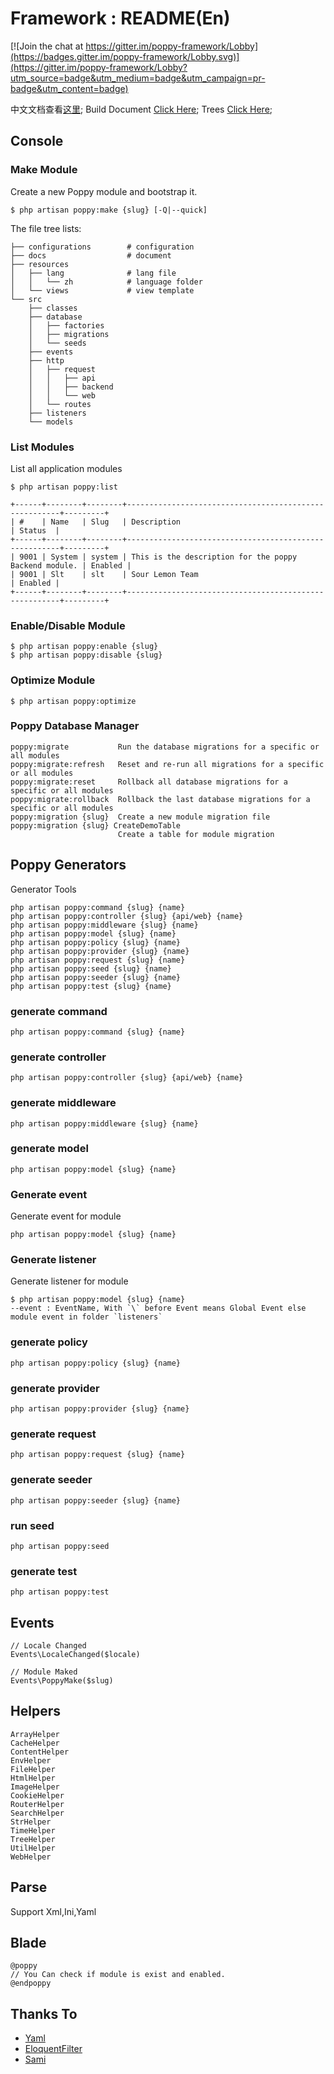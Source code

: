 # Framework : README(En)


[![Join the chat at https://gitter.im/poppy-framework/Lobby](https://badges.gitter.im/poppy-framework/Lobby.svg)](https://gitter.im/poppy-framework/Lobby?utm_source=badge&utm_medium=badge&utm_campaign=pr-badge&utm_content=badge)

中文文档查看[这里](https://doc-poppy.wulicode.com/framework/readme.html);
Build Document [Click Here](./docs/build.md);
Trees [Click Here](https://doc-poppy.wulicode.com/framework/tree.html);

## Console

### Make Module

Create a new Poppy module and bootstrap it.

```
$ php artisan poppy:make {slug} [-Q|--quick]
```

The file tree lists:

```
├── configurations        # configuration
├── docs                  # document
├── resources             
│   ├── lang              # lang file
│   │   └── zh            # language folder
│   └── views             # view template
└── src
    ├── classes
    ├── database
    │   ├── factories
    │   ├── migrations
    │   └── seeds
    ├── events
    ├── http
    │   ├── request
    │   │   ├── api
    │   │   ├── backend
    │   │   └── web
    │   └── routes
    ├── listeners
    └── models
```
### List Modules

List all application modules

```
$ php artisan poppy:list

+------+--------+--------+-------------------------------------------------------+---------+
| #    | Name   | Slug   | Description                                           | Status  |
+------+--------+--------+-------------------------------------------------------+---------+
| 9001 | System | system | This is the description for the poppy Backend module. | Enabled |
| 9001 | Slt    | slt    | Sour Lemon Team                                       | Enabled |
+------+--------+--------+-------------------------------------------------------+---------+
```

### Enable/Disable Module

```
$ php artisan poppy:enable {slug}
$ php artisan poppy:disable {slug}
```

### Optimize Module

```
$ php artisan poppy:optimize
```

### Poppy Database Manager

```
poppy:migrate           Run the database migrations for a specific or all modules
poppy:migrate:refresh   Reset and re-run all migrations for a specific or all modules
poppy:migrate:reset     Rollback all database migrations for a specific or all modules
poppy:migrate:rollback  Rollback the last database migrations for a specific or all modules
poppy:migration {slug}  Create a new module migration file
poppy:migration {slug} CreateDemoTable
                        Create a table for module migration
```

## Poppy Generators

Generator Tools

```
php artisan poppy:command {slug} {name}
php artisan poppy:controller {slug} {api/web} {name}
php artisan poppy:middleware {slug} {name}
php artisan poppy:model {slug} {name}
php artisan poppy:policy {slug} {name}
php artisan poppy:provider {slug} {name}
php artisan poppy:request {slug} {name}
php artisan poppy:seed {slug} {name}
php artisan poppy:seeder {slug} {name}
php artisan poppy:test {slug} {name}
```


### generate command
```
php artisan poppy:command {slug} {name}
```

### generate controller
```
php artisan poppy:controller {slug} {api/web} {name}
```

### generate middleware
```
php artisan poppy:middleware {slug} {name}
```

### generate model
```
php artisan poppy:model {slug} {name}
```

### Generate event

Generate event for module
```
php artisan poppy:model {slug} {name}
```

### Generate listener

Generate listener for module
```
$ php artisan poppy:model {slug} {name}
--event : EventName, With `\` before Event means Global Event else module event in folder `listeners`
```

### generate policy
```
php artisan poppy:policy {slug} {name}
```

### generate provider
```
php artisan poppy:provider {slug} {name}
```

### generate request
```
php artisan poppy:request {slug} {name}
```

### generate seeder
```
php artisan poppy:seeder {slug} {name}
```

### run seed
```
php artisan poppy:seed
```

### generate test
```
php artisan poppy:test
```

## Events

```
// Locale Changed
Events\LocaleChanged($locale)

// Module Maked
Events\PoppyMake($slug)
```


## Helpers

```
ArrayHelper
CacheHelper
ContentHelper
EnvHelper
FileHelper
HtmlHelper
ImageHelper
CookieHelper
RouterHelper
SearchHelper
StrHelper
TimeHelper
TreeHelper
UtilHelper
WebHelper
```

## Parse

Support Xml,Ini,Yaml

## Blade 

```
@poppy
// You Can check if module is exist and enabled.
@endpoppy
```


## Thanks To

- [Yaml](http://nodeca.github.io/js-yaml/)
- [EloquentFilter](https://github.com/Tucker-Eric/EloquentFilter)
- [Sami](https://github.com/FriendsOfPHP/Sami) 